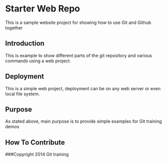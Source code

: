 # Starter Web Repo

This is a sample website project for showing how to use Git and Github together
## Introduction

This is example to show different parts of the git repository and various commands using a web project.

## Deployment

This is a simple web project, deployment can be on any web server or even local file system.

## Purpose

As stated above, main purpose is to provide simple examples for Git training demos

## How To Contribute

###Copyright
2014 Git training 